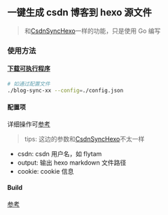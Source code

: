 ## 一键生成 csdn 博客到 hexo 源文件

> 和[CsdnSyncHexo](https://github.com/flytam/CsdnSyncHexo)一样的功能，只是使用 Go 编写

### 使用方法

#### [下载可执行程序](https://github.com/flytam/blog-sync/releases)

```bash
# 如通过配置文件
./blog-sync-xx --config=./config.json
```


#### 配置项

详细操作可[参考](https://github.com/flytam/blog/issues/14)

> tips: 这边的参数和[CsdnSyncHexo](https://github.com/flytam/CsdnSyncHexo)不太一样

- csdn: csdn 用户名，如 flytam
- output: 输出 hexo markdown 文件路径
- cookie: cookie 信息

#### Build

[参考](./Makefile)
